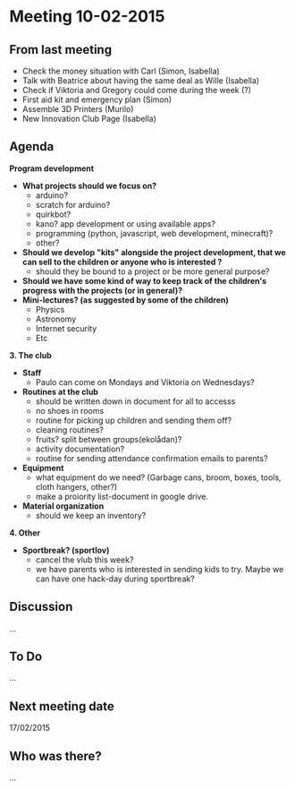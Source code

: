 # Meeting 10-02-2015

## From last meeting

* Check the money situation with Carl (Simon, Isabella)
* Talk with Beatrice about having the same deal as Wille (Isabella)
* Check if Viktoria and Gregory could come during the week (?)
* First aid kit and emergency plan (Simon)
* Assemble 3D Printers (Murilo)
* New Innovation Club Page (Isabella)

## Agenda

**Program development**

 - **What projects should we focus on?**
	 - arduino?
	 - scratch for arduino?
	 - quirkbot?
	 - kano? app development or using available apps?
	 - programming (python, javascript, web development, minecraft)?
	 - other?
 - **Should we develop "kits" alongside the project development, that we can sell to the children or anyone who is interested ?**
	 - should they be bound to a project or be more general purpose?
 - **Should we have some kind of way to keep track of the children's progress with the projects (or in general)?**
 - **Mini-lectures? (as suggested by some of the children)**
	 - Physics
	 - Astronomy
	 - Internet security
	 - Etc

**3. The club**

 - **Staff**
 	 - Paulo can come on Mondays and Viktoria on Wednesdays?
 - **Routines at the club**
	 - should be written down in document for all to accesss
	 - no shoes in rooms
	 - routine for picking up children and sending them off?
	 - cleaning routines?
	 - fruits? split between groups(ekolådan)?
	 - activity documentation?
	 - routine for sending attendance confirmation emails to parents?
 - **Equipment**
	 - what equipment do we need? (Garbage cans, broom, boxes, tools, cloth hangers, other?)
	 - make a proiority list-document in google drive.
 - **Material organization**
	 - should we keep an inventory?

**4. Other**

 - **Sportbreak? (sportlov)**
 	 - cancel the vlub this week?
 	 - we have parents who is interested in sending kids to try. Maybe we can have one hack-day during sportbreak?

## Discussion
...

## To Do
...

## Next meeting date

17/02/2015

## Who was there?
...
